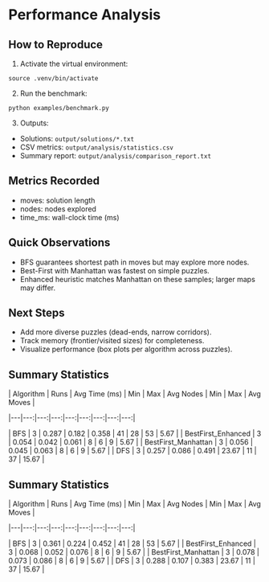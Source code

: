 # Performance Analysis

## How to Reproduce

1. Activate the virtual environment:
```
source .venv/bin/activate
```
2. Run the benchmark:
```
python examples/benchmark.py
```
3. Outputs:
- Solutions: `output/solutions/*.txt`
- CSV metrics: `output/analysis/statistics.csv`
- Summary report: `output/analysis/comparison_report.txt`

## Metrics Recorded
- moves: solution length
- nodes: nodes explored
- time_ms: wall-clock time (ms)

## Quick Observations
- BFS guarantees shortest path in moves but may explore more nodes.
- Best-First with Manhattan was fastest on simple puzzles.
- Enhanced heuristic matches Manhattan on these samples; larger maps may differ.

## Next Steps
- Add more diverse puzzles (dead-ends, narrow corridors).
- Track memory (frontier/visited sizes) for completeness.
- Visualize performance (box plots per algorithm across puzzles).


## Summary Statistics


| Algorithm | Runs | Avg Time (ms) | Min | Max | Avg Nodes | Min | Max | Avg Moves |

|---|---:|---:|---:|---:|---:|---:|---:|---:|

| BFS | 3 | 0.287 | 0.182 | 0.358 | 41 | 28 | 53 | 5.67 |
| BestFirst_Enhanced | 3 | 0.054 | 0.042 | 0.061 | 8 | 6 | 9 | 5.67 |
| BestFirst_Manhattan | 3 | 0.056 | 0.045 | 0.063 | 8 | 6 | 9 | 5.67 |
| DFS | 3 | 0.257 | 0.086 | 0.491 | 23.67 | 11 | 37 | 15.67 |

## Summary Statistics


| Algorithm | Runs | Avg Time (ms) | Min | Max | Avg Nodes | Min | Max | Avg Moves |

|---|---:|---:|---:|---:|---:|---:|---:|---:|

| BFS | 3 | 0.361 | 0.224 | 0.452 | 41 | 28 | 53 | 5.67 |
| BestFirst_Enhanced | 3 | 0.068 | 0.052 | 0.076 | 8 | 6 | 9 | 5.67 |
| BestFirst_Manhattan | 3 | 0.078 | 0.073 | 0.086 | 8 | 6 | 9 | 5.67 |
| DFS | 3 | 0.288 | 0.107 | 0.383 | 23.67 | 11 | 37 | 15.67 |
